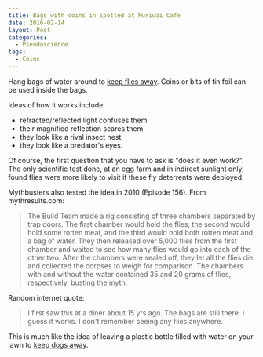 ```yaml
---
title: Bags with coins in spotted at Muriwai Cafe
date: 2016-02-14
layout: Post
categories:
  - Pseudoscience
tags:
  - Coins
---
```


Hang bags of water around to [keep flies away](http://www.snopes.com/critters/wild/flies.asp). Coins or bits of tin foil can be used inside the bags.

<!-- more -->

Ideas of how it works include:

- refracted/reflected light confuses them
- their magnified reflection scares them
- they look like a rival insect nest
- they look like a predator's eyes.

Of course, the first question that you have to ask is "does it even work?". The only scientific test done, at an egg farm and in indirect sunlight only, found flies were more likely to visit if these fly deterrents were deployed.

Mythbusters also tested the idea in 2010 (Episode 156). From mythresults.com:

> The Build Team made a rig consisting of three chambers separated by trap doors. The first chamber would hold the flies, the second would hold some rotten meat, and the third would hold both rotten meat and a bag of water. They then released over 5,000 flies from the first chamber and waited to see how many flies would go into each of the other two. After the chambers were sealed off, they let all the flies die and collected the corpses to weigh for comparison. The chambers with and without the water contained 35 and 20 grams of flies, respectively, busting the myth.

Random internet quote:

> I first saw this at a diner about 15 yrs ago. The bags are still there. I guess it works. I don't remember seeing any flies anywhere.

This is much like the idea of leaving a plastic bottle filled with water on your lawn to [keep dogs away](http://www.snopes.com/critters/wild/lawn.asp).
